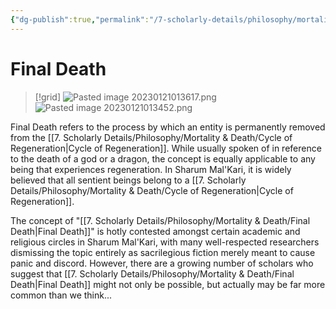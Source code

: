 ```yaml
---
{"dg-publish":true,"permalink":"/7-scholarly-details/philosophy/mortality-and-death/final-death/","noteIcon":""}
---
```


# Final Death

>[!grid]
>![Pasted image 20230121013617.png](/img/user/x.%20Assets/Attachments/Pasted%20image%2020230121013617.png)
>![Pasted image 20230121013452.png](/img/user/x.%20Assets/Attachments/Pasted%20image%2020230121013452.png)

Final Death refers to the process by which an entity is permanently removed from the [[7. Scholarly Details/Philosophy/Mortality & Death/Cycle of Regeneration\|Cycle of Regeneration]]. While usually spoken of in reference to the death of a god or a dragon, the concept is equally applicable to any being that experiences regeneration. In Sharum Mal'Kari, it is widely believed that all sentient beings belong to a [[7. Scholarly Details/Philosophy/Mortality & Death/Cycle of Regeneration\|Cycle of Regeneration]]. 

The concept of "[[7. Scholarly Details/Philosophy/Mortality & Death/Final Death\|Final Death]]" is hotly contested amongst certain academic and religious circles in Sharum Mal'Kari, with many well-respected researchers dismissing the topic entirely as sacrilegious fiction merely meant to cause panic and discord. However, there are a growing number of scholars who suggest that [[7. Scholarly Details/Philosophy/Mortality & Death/Final Death\|Final Death]] might not only be possible, but actually may be far more common than we think...  